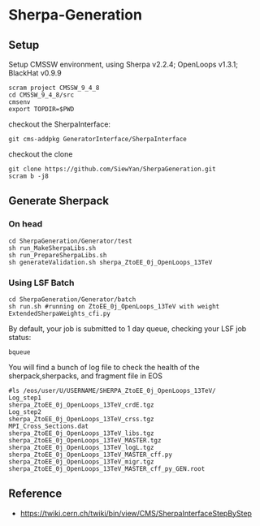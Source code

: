 # Sherpa-Generation

## Setup

   Setup CMSSW environment, using Sherpa v2.2.4; OpenLoops v1.3.1; BlackHat v0.9.9

   ```
   scram project CMSSW_9_4_8
   cd CMSSW_9_4_8/src
   cmsenv	 
   export TOPDIR=$PWD
   ```

   checkout the SherpaInterface: 

   ```
   git cms-addpkg GeneratorInterface/SherpaInterface
   ```

   checkout the clone

   ```
   git clone https://github.com/SiewYan/SherpaGeneration.git
   scram b -j8
   ```

## Generate Sherpack

   ### On head

   ```
   cd SherpaGeneration/Generator/test
   sh run_MakeSherpaLibs.sh
   sh run_PrepareSherpaLibs.sh
   sh generateValidation.sh sherpa_ZtoEE_0j_OpenLoops_13TeV
   ```

   ### Using LSF Batch

   ```
   cd SherpaGeneration/Generator/batch
   sh run.sh #running on ZtoEE_0j_OpenLoops_13TeV with weight ExtendedSherpaWeights_cfi.py
   ```

   By default, your job is submitted to 1 day queue, checking your LSF job status:

   ```
   bqueue
   ```
   
   You will find a bunch of log file to check the health of the sherpack,sherpacks, and fragment file in EOS

   ```
   #ls /eos/user/U/USERNAME/SHERPA_ZtoEE_0j_OpenLoops_13TeV/
   Log_step1                                               sherpa_ZtoEE_0j_OpenLoops_13TeV_crdE.tgz
   Log_step2                                               sherpa_ZtoEE_0j_OpenLoops_13TeV_crss.tgz
   MPI_Cross_Sections.dat                                  sherpa_ZtoEE_0j_OpenLoops_13TeV_libs.tgz
   sherpa_ZtoEE_0j_OpenLoops_13TeV_MASTER.tgz              sherpa_ZtoEE_0j_OpenLoops_13TeV_logL.tgz
   sherpa_ZtoEE_0j_OpenLoops_13TeV_MASTER_cff.py           sherpa_ZtoEE_0j_OpenLoops_13TeV_migr.tgz
   sherpa_ZtoEE_0j_OpenLoops_13TeV_MASTER_cff_py_GEN.root   
   ```

## Reference

   - https://twiki.cern.ch/twiki/bin/view/CMS/SherpaInterfaceStepByStep
